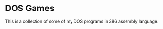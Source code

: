 
DOS Games
==============================================================================

This is a collection of some of my DOS programs in 386 assembly language.

